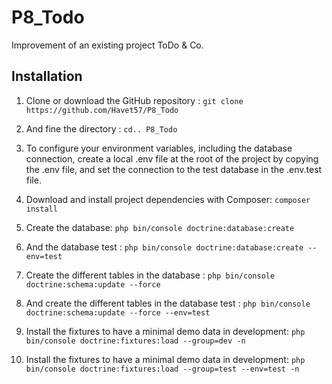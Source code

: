 # P8_Todo

Improvement of an existing project ToDo & Co.

## Installation

1. Clone or download the GitHub repository :
    ```git clone https://github.com/Havet57/P8_Todo```
    
2. And fine the directory :
   ```cd.. P8_Todo```
    
3. To configure your environment variables, including the database connection, create a local .env file at the root of the project by copying the .env file, and set the connection to the test database in the .env.test file.

4. Download and install project dependencies with Composer:
    ```composer install```

5. Create the database:
   ```php bin/console doctrine:database:create```
   
6. And the database test : 
   ```php bin/console doctrine:database:create --env=test```

   
7. Create the different tables in the database :
```php bin/console doctrine:schema:update --force ```

8. And create the different tables in the database test :
```php bin/console doctrine:schema:update --force --env=test ```

9. Install the fixtures to have a minimal demo data in development:
```php bin/console doctrine:fixtures:load --group=dev -n```

10. Install the fixtures to have a minimal demo data in development:
```php bin/console doctrine:fixtures:load --group=test --env=test -n```
